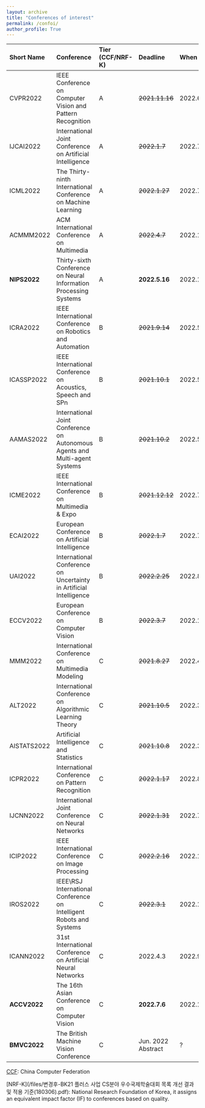 ```yaml
---
layout: archive
title: "Conferences of interest"
permalink: /confoi/
author_profile: True
---
```


| Short Name| Conference | Tier (CCF/NRF-K) | Deadline  | When| Website|
| :------------- | :---------------- | :---------| :----------------- | :----------------------- | :--------- |
|CVPR2022| IEEE Conference on Computer Vision and Pattern Recognition| A|~~2021.11.16~~ |2022.6.21 |http://cvpr2022.thecvf.com/|
|IJCAI2022 |International Joint Conference on Artificial Intelligence| A |~~2022.1.7~~ |2022.7.23 |https://ijcai-22.org/|
|ICML2022 |The Thirty-ninth International Conference on Machine Learning| A |~~2022.1.27~~ |2022.7.17 |https://icml.cc/Conferences/2022/|
|ACMMM2022 |ACM International Conference on Multimedia| A |~~2022.4.7~~ |2022.10.10 |https://2022.acmmm.org/|
|**NIPS2022** |Thirty-sixth Conference on Neural Information Processing Systems | A|**2022.5.16** |2022.11.28 |https://neurips.cc/Conferences/2022|
|ICRA2022 |IEEE International Conference on Robotics and Automation| B |~~2021.9.14~~ |2022.5.23 |https://www.icra2022.org/|
|ICASSP2022 |IEEE International Conference on Acoustics, Speech and SPn| B |~~2021.10.1~~ |2022.5.22 |https://2022.ieeeicassp.org/|
|AAMAS2022 |International Joint Conference on Autonomous Agents and Multi-agent Systems| B |~~2021.10.2~~ |2022.5.3 |https://aamas2021.soton.ac.uk/|
|ICME2022 |IEEE International Conference on Multimedia & Expo| B |~~2021.12.12~~ |2022.7.18 |http://2022.ieeeicme.org/index.html|
|ECAI2022 |European Conference on Artificial Intelligence| B |~~2022.1.7~~ |2022.7.23 |https://ijcai-22.org/|
|UAI2022 |International Conference on Uncertainty in Artificial Intelligence| B |~~2022.2.25~~ |2022.8.1 |http://auai.org/~w-auai/uai2022/|
|ECCV2022 |European Conference on Computer Vision| B |~~2022.3.7~~ |2022.10.24 |https://eccv2022.ecva.net/|
|MMM2022 |International Conference on Multimedia Modeling| C |~~2021.8.27~~ |2022.4.5 |http://mmm2022.org/|
|ALT2022 |International Conference on Algorithmic Learning Theory| C |~~2021.10.5~~ |2022.3.28 |http://algorithmiclearningtheory.org/alt2022/|
|AISTATS2022 |Artificial Intelligence and Statistics| C |~~2021.10.8~~ |2022.3.30 |https://aistats.org/aistats2022/index.html|
|ICPR2022 |International Conference on Pattern Recognition| C |~~2022.1.17~~ |2022.8.21 |http://www.icpr2022.com/|
|IJCNN2022 |International Joint Conference on Neural Networks| C |~~2022.1.31~~ |2022.7.18 |https://wcci2022.org/call-for-papers/|
|ICIP2022 |IEEE International Conference on Image Processing| C |~~2022.2.16~~ |2022.10.16 |https://2022.ieeeicip.org/|
|IROS2022 |IEEE\RSJ International Conference on Intelligent Robots and Systems| C |~~2022.3.1~~ |2022.10.23 |https://iros2022.org/|
|ICANN2022 |31st International Conference on Artificial Neural Networks| C |2022.4.3 |2022.9.6 |https://e-nns.org/icann2022/|
|**ACCV2022** |The 16th Asian Conference on Computer Vision| C |**2022.7.6** |2022.12.4 |https://www.accv2022.org/en/default.asp|
| **BMVC2022** | The British Machine Vision Conference |C| Jun. 2022 Abstract| ? | https://britishmachinevisionassociation.github.io/bmvc  |

[CCF](/files/中国计算机学会推荐国际学术会议和期刊目录-2019.pdf):  China Computer Federation

[NRF-K](/files/변경후-BK21 플러스 사업 CS분야 우수국제학술대회 목록 개선 결과 및 적용 기준(180306).pdf): National Research Foundation of Korea, it assigns an equivalent impact factor (IF) to conferences based on quality.


